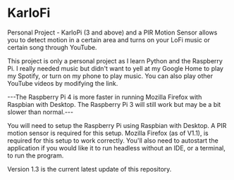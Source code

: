 # KarloFi
Personal Project - KarloPi (3 and above) and a PIR Motion Sensor allows you to detect motion in a certain area and turns on your LoFi music or certain song through YouTube.


This project is only a personal project as I learn Python and the Raspberry Pi. I really needed music but didn't want to yell at my Google Home to play my Spotify, or turn on my phone to play music. You can also play other YouTube videos by modifying the link.

---The Raspberry Pi 4 is more faster in running Mozilla Firefox with Raspbian with Desktop. The Raspberry Pi 3 will still work but may be a bit slower than normal.---

You will need to setup the Raspberry Pi using Raspbian with Desktop. A PIR motion sensor is required for this setup. Mozilla Firefox (as of V1.1), is required for this setup to work correctly. You'll also need to autostart the application if you would like it to run headless without an IDE, or a terminal, to run the program.

Version 1.3 is the current latest update of this repository.
